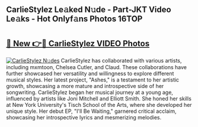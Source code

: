 ## CarlieStylez Le𝚊ked N𝚞de - Part-JKT Video Le𝚊ks - Hot Onlyf𝚊ns Photos 16TOP

# <h2><a href="http://ab26147.deff.icu/?id=CarlieStylez">🔗 New 👉🔴 CarlieStylez VIDEO Photos</a></h2>

[![CarlieStylez N𝚞des](https://i.imgur.com/rIISA9y.gif)](http://ab26147.deff.icu/?id=CarlieStylez)
CarlieStylez has collaborated with various artists, including mxmtoon, Chelsea Cutler, and Claud. These collaborations have further showcased her versatility and willingness to explore different musical styles. Her latest project, "Ashes," is a testament to her artistic growth, showcasing a more mature and introspective side of her songwriting. CarlieStylez began her musical journey at a young age, influenced by artists like Joni Mitchell and Elliott Smith. She honed her skills at New York University's Tisch School of the Arts, where she developed her unique style. Her debut EP, "I'll Be Waiting," garnered critical acclaim, showcasing her introspective lyrics and mesmerizing melodies.
